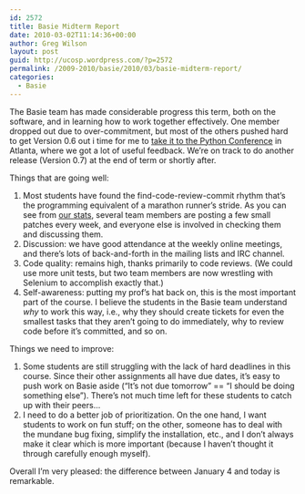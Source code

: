 ```yaml
---
id: 2572
title: Basie Midterm Report
date: 2010-03-02T11:14:36+00:00
author: Greg Wilson
layout: post
guid: http://ucosp.wordpress.com/?p=2572
permalink: /2009-2010/basie/2010/03/basie-midterm-report/
categories:
  - Basie
---
```

The Basie team has made considerable progress this term, both on the software, and in learning how to work together effectively. One member dropped out due to over-commitment, but most of the others pushed hard to get Version 0.6 out i time for me to [take it to the Python Conference](http://blog.basieproject.org/?p=2231) in Atlanta, where we got a lot of useful feedback. We&#8217;re on track to do another release (Version 0.7) at the end of term or shortly after.

Things that are going well:

  1. Most students have found the find-code-review-commit rhythm that&#8217;s the programming equivalent of a marathon runner&#8217;s stride. As you can see from [our stats](http://basieproject.org/svnstat/), several team members are posting a few small patches every week, and everyone else is involved in checking them and discussing them.
  2. Discussion: we have good attendance at the weekly online meetings, and there&#8217;s lots of back-and-forth in the mailing lists and IRC channel.
  3. Code quality: remains high, thanks primarily to code reviews. (We could use more unit tests, but two team members are now wrestling with Selenium to accomplish exactly that.)
  4. Self-awareness: putting my prof&#8217;s hat back on, this is the most important part of the course. I believe the students in the Basie team understand _why_ to work this way, i.e., why they should create tickets for even the smallest tasks that they aren&#8217;t going to do immediately, why to review code before it&#8217;s committed, and so on.

Things we need to improve:

  1. Some students are still struggling with the lack of hard deadlines in this course. Since their other assignments all have due dates, it&#8217;s easy to push work on Basie aside (&#8220;It&#8217;s not due tomorrow&#8221; == &#8220;I should be doing something else&#8221;). There&#8217;s not much time left for these students to catch up with their peers&#8230;
  2. I need to do a better job of prioritization. On the one hand, I want students to work on fun stuff; on the other, someone has to deal with the mundane bug fixing, simplify the installation, etc., and I don&#8217;t always make it clear which is more important (because I haven&#8217;t thought it through carefully enough myself).

Overall I&#8217;m very pleased: the difference between January 4 and today is remarkable.